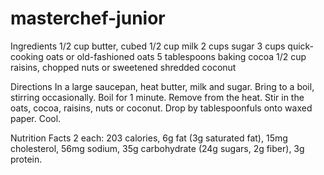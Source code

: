 # masterchef-junior



Ingredients
1/2 cup butter, cubed
1/2 cup milk
2 cups sugar
3 cups quick-cooking oats or old-fashioned oats
5 tablespoons baking cocoa
1/2 cup raisins, chopped nuts or sweetened shredded coconut

Directions
In a large saucepan, heat butter, milk and sugar. Bring to a boil, stirring occasionally. Boil for 1 minute.
Remove from the heat. Stir in the oats, cocoa, raisins, nuts or coconut. Drop by tablespoonfuls onto waxed paper. Cool.


Nutrition Facts
2 each: 203 calories, 6g fat (3g saturated fat), 15mg cholesterol, 56mg sodium, 35g carbohydrate (24g sugars, 2g fiber), 3g protein.